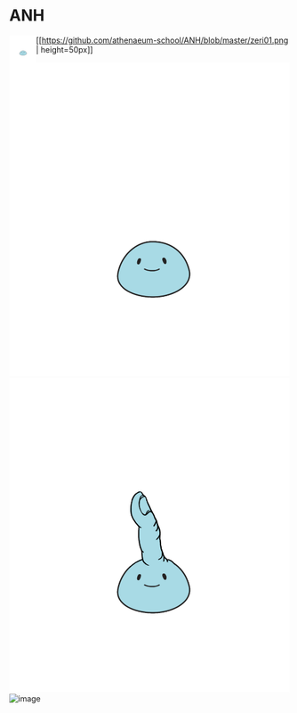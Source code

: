 ANH
===
<a href="url"><img src="https://github.com/athenaeum-school/ANH/blob/master/zeri01.png" align="left" height="48" width="48" ></a>
[[https://github.com/athenaeum-school/ANH/blob/master/zeri01.png | height=50px]]

![image](zeri01.png)
![image](zeri02.png)
![image](state01)
